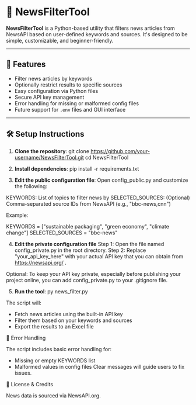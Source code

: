 # 📰 NewsFilterTool

**NewsFilterTool** is a Python-based utility that filters news articles from NewsAPI based on user-defined keywords and sources. It's designed to be simple, customizable, and beginner-friendly.

---

## 🚀 Features

- Filter news articles by keywords
- Optionally restrict results to specific sources
- Easy configuration via Python files
- Secure API key management
- Error handling for missing or malformed config files
- Future support for `.env` files and GUI interface

---

## 🛠️ Setup Instructions

1. **Clone the repository**:
   git clone https://github.com/your-username/NewsFilterTool.git
   cd NewsFilterTool

2. **Install dependencies**:
   pip install -r requirements.txt

3. **Edit the public configuration file**:
Open config_public.py and customize the following:

KEYWORDS: List of topics to filter news by
SELECTED_SOURCES: (Optional) Comma-separated source IDs from NewsAPI (e.g., "bbc-news,cnn")


Example:

KEYWORDS = ["sustainable packaging", "green economy", "climate change"]
SELECTED_SOURCES = "bbc-news"

4. **Edit the private configuration file**
Step 1: Open the file named config_private.py in the root directory.
Step 2: Replace "your_api_key_here" with your actual API key that you can obtain from https://newsapi.org/ .

Optional: To keep your API key private, especially before publishing your project online, you can add config_private.py to your .gitignore file.

5. **Run the tool**:
py news_filter.py

The script will:

- Fetch news articles using the built-in API key
- Filter them based on your keywords and sources
- Export the results to an Excel file


🧯 Error Handling

The script includes basic error handling for:
- Missing or empty KEYWORDS list
- Malformed values in config files
Clear messages will guide users to fix issues.

📜 License & Credits

News data is sourced via NewsAPI.org.